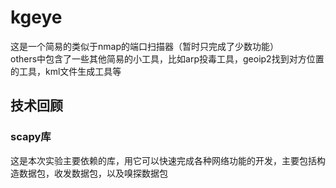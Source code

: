 # kgeye
这是一个简易的类似于nmap的端口扫描器（暂时只完成了少数功能）  
others中包含了一些其他简易的小工具，比如arp投毒工具，geoip2找到对方位置的工具，kml文件生成工具等    
## 技术回顾
### scapy库
这是本次实验主要依赖的库，用它可以快速完成各种网络功能的开发，主要包括构造数据包，收发数据包，以及嗅探数据包  
